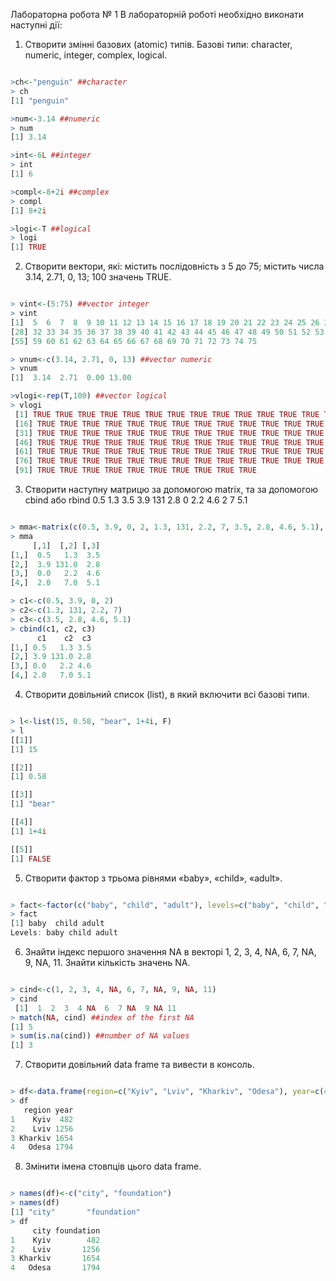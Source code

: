 Лабораторна робота № 1
В лабораторній роботі необхідно виконати наступні дії:
1. Створити змінні базових (atomic) типів. Базові типи: character, numeric,
integer, complex, logical.

```R

>ch<-"penguin" ##character
> ch
[1] "penguin"

>num<-3.14 ##numeric
> num
[1] 3.14

>int<-6L ##integer
> int
[1] 6

>compl<-8+2i ##complex
> compl
[1] 8+2i

>logi<-T ##logical
> logi
[1] TRUE

```

2. Створити вектори, які: містить послідовність з 5 до 75; містить числа 3.14,
2.71, 0, 13; 100 значень TRUE.

```R

> vint<-(5:75) ##vector integer
> vint
[1]  5  6  7  8  9 10 11 12 13 14 15 16 17 18 19 20 21 22 23 24 25 26 27 28 29 30 31
[28] 32 33 34 35 36 37 38 39 40 41 42 43 44 45 46 47 48 49 50 51 52 53 54 55 56 57 58
[55] 59 60 61 62 63 64 65 66 67 68 69 70 71 72 73 74 75

> vnum<-c(3.14, 2.71, 0, 13) ##vector numeric
> vnum
[1]  3.14  2.71  0.00 13.00

>vlogi<-rep(T,100) ##vector logical
> vlogi
 [1] TRUE TRUE TRUE TRUE TRUE TRUE TRUE TRUE TRUE TRUE TRUE TRUE TRUE TRUE TRUE
 [16] TRUE TRUE TRUE TRUE TRUE TRUE TRUE TRUE TRUE TRUE TRUE TRUE TRUE TRUE TRUE
 [31] TRUE TRUE TRUE TRUE TRUE TRUE TRUE TRUE TRUE TRUE TRUE TRUE TRUE TRUE TRUE
 [46] TRUE TRUE TRUE TRUE TRUE TRUE TRUE TRUE TRUE TRUE TRUE TRUE TRUE TRUE TRUE
 [61] TRUE TRUE TRUE TRUE TRUE TRUE TRUE TRUE TRUE TRUE TRUE TRUE TRUE TRUE TRUE
 [76] TRUE TRUE TRUE TRUE TRUE TRUE TRUE TRUE TRUE TRUE TRUE TRUE TRUE TRUE TRUE
 [91] TRUE TRUE TRUE TRUE TRUE TRUE TRUE TRUE TRUE TRUE

```

3. Створити наступну матрицю за допомогою matrix, та за допомогою cbind
або rbind
0.5 1.3 3.5
3.9 131 2.8
0 2.2 4.6
2 7 5.1

```R

> mma<-matrix(c(0.5, 3.9, 0, 2, 1.3, 131, 2.2, 7, 3.5, 2.8, 4.6, 5.1), nrow=4, ncol=3)
> mma
     [,1]  [,2] [,3]
[1,]  0.5   1.3  3.5
[2,]  3.9 131.0  2.8
[3,]  0.0   2.2  4.6
[4,]  2.0   7.0  5.1

> c1<-c(0.5, 3.9, 0, 2)
> c2<-c(1.3, 131, 2.2, 7)
> c3<-c(3.5, 2.8, 4.6, 5.1)
> cbind(c1, c2, c3)
      c1    c2  c3
[1,] 0.5   1.3 3.5
[2,] 3.9 131.0 2.8
[3,] 0.0   2.2 4.6
[4,] 2.0   7.0 5.1

```

4. Створити довільний список (list), в який включити всі базові типи.

```R

> l<-list(15, 0.58, "bear", 1+4i, F)
> l
[[1]]
[1] 15

[[2]]
[1] 0.58

[[3]]
[1] "bear"

[[4]]
[1] 1+4i

[[5]]
[1] FALSE

```

5. Створити фактор з трьома рівнями «baby», «child», «adult».

```R

> fact<-factor(c("baby", "child", "adult"), levels=c("baby", "child", "adult"))
> fact
[1] baby  child adult
Levels: baby child adult

```

6. Знайти індекс першого значення NA в векторі 1, 2, 3, 4, NA, 6, 7, NA, 9, NA, 11. Знайти кількість значень NA.

```R

> cind<-c(1, 2, 3, 4, NA, 6, 7, NA, 9, NA, 11) 
> cind
 [1]  1  2  3  4 NA  6  7 NA  9 NA 11
> match(NA, cind) ##index of the first NA
[1] 5
> sum(is.na(cind)) ##number of NA values
[1] 3

```

7. Створити довільний data frame та вивести в консоль.

```R

> df<-data.frame(region=c("Kyiv", "Lviv", "Kharkiv", "Odesa"), year=c(482, 1256, 1654, 1794))
> df
   region year
1    Kyiv  482
2    Lviv 1256
3 Kharkiv 1654
4   Odesa 1794

```

8. Змінити імена стовпців цього data frame.

```R

> names(df)<-c("city", "foundation")
> names(df)
[1] "city"       "foundation"
> df
     city foundation
1    Kyiv        482
2    Lviv       1256
3 Kharkiv       1654
4   Odesa       1794

```
